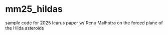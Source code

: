 # mm25_hildas
sample code for 2025 Icarus paper w/ Renu Malhotra on the forced plane of the Hilda asteroids
